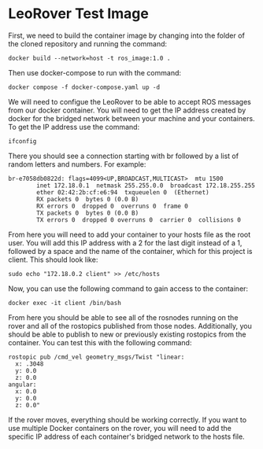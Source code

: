 # LeoRover Test Image
First, we need to build the container image by changing into the folder of the cloned repository and running the command:

```
docker build --network=host -t ros_image:1.0 .
```

Then use docker-compose to run with the command:

```
docker compose -f docker-compose.yaml up -d
```

We will need to configue the LeoRover to be able to accept ROS messages from our docker container. You will need to get the IP address created by docker for the bridged network between your machine and your containers. To get the IP address use the command:

```
ifconfig
```

There you should see a connection starting with br followed by a list of random letters and numbers. For example:

```
br-e7058db0822d: flags=4099<UP,BROADCAST,MULTICAST>  mtu 1500
        inet 172.18.0.1  netmask 255.255.0.0  broadcast 172.18.255.255
        ether 02:42:2b:cf:e6:94  txqueuelen 0  (Ethernet)
        RX packets 0  bytes 0 (0.0 B)
        RX errors 0  dropped 0  overruns 0  frame 0
        TX packets 0  bytes 0 (0.0 B)
        TX errors 0  dropped 0 overruns 0  carrier 0  collisions 0
 ```

From here you will need to add your container to your hosts file as the root user. You will add this IP address with a 2 for the last digit instead of a 1, followed by a space and the name of the container, which for this project is client. This should look like:

```
sudo echo "172.18.0.2 client" >> /etc/hosts
```

Now, you can use the following command to gain access to the container:
```
docker exec -it client /bin/bash
```
From here you should be able to see all of the rosnodes running on the rover and all of the rostopics published from those nodes. Additionally, you should be able to publish to new or previously existing rostopics from the container. You can test this with the following command:
```
rostopic pub /cmd_vel geometry_msgs/Twist "linear:
  x: .3048
  y: 0.0
  z: 0.0
angular:
  x: 0.0
  y: 0.0
  z: 0.0"
```
If the rover moves, everything should be working correctly. If you want to use multiple Docker containers on the rover, you will need to add the specific IP address of each container's bridged network to the hosts file.
